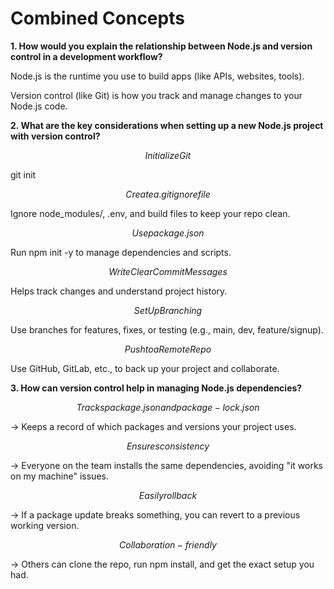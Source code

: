 # Combined Concepts

**1. How would you explain the relationship between Node.js and version control in a development workflow?**

Node.js is the runtime you use to build apps (like APIs, websites, tools).

Version control (like Git) is how you track and manage changes to your Node.js code.

**2. What are the key considerations when setting up a new Node.js project with version control?**

$$
Initialize Git
$$

git init

$$
Create a .gitignore file
$$

Ignore node_modules/, .env, and build files to keep your repo clean.

$$
Use package.json
$$

Run npm init -y to manage dependencies and scripts.

$$
Write Clear Commit Messages
$$

Helps track changes and understand project history.

$$
Set Up Branching
$$

Use branches for features, fixes, or testing (e.g., main, dev, feature/signup).

$$
Push to a Remote Repo
$$

Use GitHub, GitLab, etc., to back up your project and collaborate.

**3. How can version control help in managing Node.js dependencies?**

$$
Tracks package.json and package-lock.json
$$

→ Keeps a record of which packages and versions your project uses.

$$
Ensures consistency
$$

→ Everyone on the team installs the same dependencies, avoiding "it works on my machine" issues.

$$
Easily rollback
$$

→ If a package update breaks something, you can revert to a previous working version.

$$
Collaboration-friendly
$$

→ Others can clone the repo, run npm install, and get the exact setup you had.
